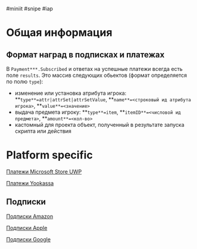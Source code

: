 #miniit #snipe #iap 

# Общая информация

## Формат наград в подписках и платежах

В `Payment***.Subscribed` и ответах на успешные платежи всегда есть поле `results`. Это массив следующих обьектов (формат определяется по полю `type`):

- изменение или установка атрибута игрока: **`type**=attr|attrSet|attrSetValue`, **`name**=<строковый ид атрибута игрока>`, **`value**=<значение>`
- выдача предмета игроку: **`type**=item`, **`itemID**=<числовой ид предмета>`, **`amount**=<кол-во>`
- кастомный для проекта объект, полученный в результате запуска скрипта или действия

# Platform specific

[Платежи Microsoft Store UWP](Платежи/Платежи%20Microsoft%20Store%20UWP.md)

[Платежи Yookassa](Платежи/Платежи%20Yookassa.md)

## Подписки

[Подписки Amazon](Платежи/Подписки%20Amazon.md)

[Подписки Apple](Платежи/Подписки%20Apple.md)

[Подписки Google](Платежи/Подписки%20Google.md)

